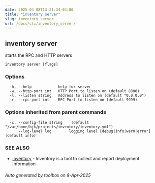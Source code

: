 ```yaml
---
date: 2025-04-08T13:21:34-04:00
title: "inventory server"
slug: inventory_server
url: /docs/cli/inventory_server/
---
```

## inventory server

starts the RPC and HTTP servers

```
inventory server [flags]
```

### Options

```
  -h, --help            help for server
  -w, --http-port int   HTTP Port to listen on (default 8000)
  -l, --listen string   Address to listen on (default "0.0.0.0")
  -r, --rpc-port int    RPC Port to listen on (default 9999)
```

### Options inherited from parent commands

```
  -c, --config-file string    (default "/var/home/bjk/projects/inventory/inventory.yml")
      --log-level log        logging level [debug|info|warn|error] (default info)
```

### SEE ALSO

* [inventory](/inventory/docs/cli/inventory/)	 - Inventory is a tool to collect and report deployment information

###### Auto generated by toolbox on 8-Apr-2025
